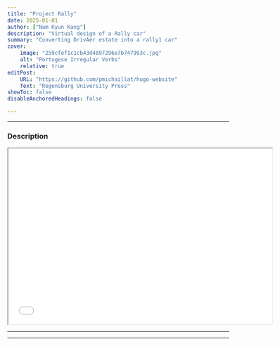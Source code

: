 ```yaml
---
title: "Project Rally" 
date: 2025-01-01
author: ["Nam Kyun Kang"]
description: "Virtual design of a Rally car"
summary: "Converting DrivAer estate into a rally1 car"
cover:
    image: "259cfef1c1cb43d4897296e7b747993c.jpg"
    alt: "Portugese Irregular Verbs"
    relative: true
editPost:
    URL: "https://github.com/pmichaillat/hugo-website"
    Text: "Regensburg University Press"
showToc: false
disableAnchoredHeadings: false

---
```


---

### Description

<iframe src="pv2.html" width="600" height="400"></iframe>





---



---




